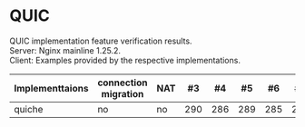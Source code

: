 # QUIC
QUIC implementation feature verification results. <br />
Server: Nginx mainline 1.25.2. <br />
Client: Examples provided by the respective implementations.

Implementtaions | connection migration | NAT | #3 | #4 | #5 | #6 | #7 | #8 | #9 | #10 | #11
--- | --- | --- | --- |--- |--- |--- |--- |--- |--- |--- |---
quiche | no | no | 290 | 286 | 289 | 285 | 287 | 287 | 272 | 276 | 269


